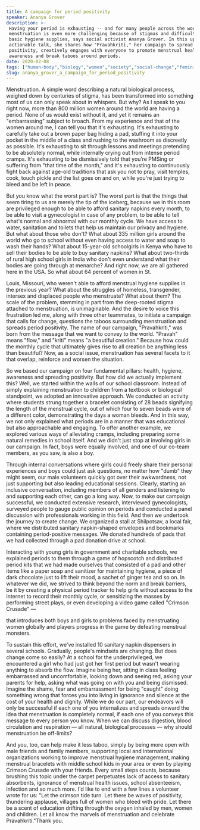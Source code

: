```yaml
---
title: A campaign for period positivity
speaker: Ananya Grover
description: >-
 Having your period is exhausting -- and for many people across the world,
 menstruation is even more challenging because of stigmas and difficulty getting
 basic hygiene supplies, says social activist Ananya Grover. In this uplifting,
 actionable talk, she shares how "Pravahkriti," her campaign to spread period
 positivity, creatively engages with everyone to promote menstrual health, raise
 awareness and break taboos around periods.
date: 2020-02-08
tags: ["human-body","biology","women","society","social-change","feminism","public-health","health-care"]
slug: ananya_grover_a_campaign_for_period_positivity
---
```


Menstruation. A simple word describing a natural biological process, weighed down by
centuries of stigma, has been transformed into something most of us can only speak about
in whispers. But why? As I speak to you right now, more than 800 million women around the
world are having a period. None of us would exist without it, and yet it remains an
"embarrassing" subject to broach. From my experience and that of the women around me, I
can tell you that it's exhausting. It's exhausting to carefully take out a brown paper bag
hiding a pad, stuffing it into your pocket in the middle of a class and rushing to the
washroom as discreetly as possible. It's exhausting to sit through lessons and meetings
pretending to be absolutely normal, while internally crying out from intense period
cramps. It's exhausting to be dismissively told that you’re PMSing or suffering from "that
time of the month," and it's exhausting to continuously fight back against age-old
traditions that ask you not to pray, visit temples, cook, touch pickle and the list goes
on and on, while you're just trying to bleed and be left in peace.

But you know what the worst part is? The worst part is that the things that seem tiring to
us are merely the tip of the iceberg, because we in this room are privileged enough to be
able to afford sanitary napkins every month, to be able to visit a gynecologist in case of
any problem, to be able to tell what's normal and abnormal with our monthly cycle. We have
access to water, sanitation and toilets that help us maintain our privacy and hygiene. But
what about those who don't? What about 335 million girls around the world who go to school
without even having access to water and soap to wash their hands? What about 15-year-old
schoolgirls in Kenya who have to sell their bodies to be able to buy sanitary napkins?
What about two-thirds of rural high school girls in India who don't even understand what
their bodies are going through at menarche? And right now, we are all gathered here in the
USA. So what about 64 percent of women in St.

Louis, Missouri, who weren't able to afford menstrual hygiene supplies in the previous
year? What about the struggles of homeless, transgender, intersex and displaced people who
menstruate? What about them? The scale of the problem, stemming in part from the
deep-rooted stigma attached to menstruation, is unimaginable. And the desire to voice this
frustration led me, along with three other teammates, to initiate a campaign that calls
for change, questions the taboos surrounding menstruation and spreads period positivity.
The name of our campaign, "Pravahkriti," was born from the message that we want to convey
to the world. "Pravah" means "flow," and "kriti" means "a beautiful creation." Because how
could the monthly cycle that ultimately gives rise to all creation be anything less than
beautiful? Now, as a social issue, menstruation has several facets to it that overlap,
reinforce and worsen the situation.

So we based our campaign on four fundamental pillars: health, hygiene, awareness and
spreading positivity. But how did we actually implement this? Well, we started within the
walls of our school classroom. Instead of simply explaining menstruation to children from
a textbook or biological standpoint, we adopted an innovative approach. We conducted an
activity where students strung together a bracelet consisting of 28 beads signifying the
length of the menstrual cycle, out of which four to seven beads were of a different color,
demonstrating the days a woman bleeds. And in this way, we not only explained what periods
are in a manner that was educational but also approachable and engaging. To offer another
example, we explored various ways of alleviating cramps, including preparing some natural
remedies in school itself. And we didn't just stop at involving girls in our campaign. In
fact, boys were equally involved, and one of our co-team members, as you saw, is also a
boy.

Through internal conversations where girls could freely share their personal experiences
and boys could just ask questions, no matter how "dumb" they might seem, our male
volunteers quickly got over their awkwardness, not just supporting but also leading
educational sessions. Clearly, starting an inclusive conversation, including members of
all genders and listening to and supporting each other, can go a long way. Now, to make our
campaign successful, we conducted extensive research, interviewed gynecologists, surveyed
people to gauge public opinion on periods and conducted a panel discussion with
professionals working in this field. And then we undertook the journey to create change.
We organized a stall at Shilpotsav, a local fair, where we distributed sanitary
napkin-shaped envelopes and bookmarks containing period-positive messages. We donated
hundreds of pads that we had collected through a pad donation drive at
school.

Interacting with young girls in government and charitable schools, we explained periods to
them through a game of hopscotch and distributed period kits that we had made ourselves
that consisted of a pad and other items like a paper soap and sanitizer for maintaining
hygiene, a piece of dark chocolate just to lift their mood, a sachet of ginger tea and so
on. In whatever we did, we strived to think beyond the norm and break barriers, be it by
creating a physical period tracker to help girls without access to the internet to record
their monthly cycle, or sensitizing the masses by performing street plays, or even
developing a video game called "Crimson Crusade" —

that introduces both boys and girls to problems faced by menstruating women globally and
players progress in the game by defeating menstrual monsters.

To sustain this effort, we've installed 10 sanitary napkin dispensers in several schools.
Gradually, people's mindsets are changing. But does change come so easily? At a school for
the underprivileged, we encountered a girl who had just got her first period but wasn't
wearing anything to absorb the flow. Imagine being her, sitting in class feeling
embarrassed and uncomfortable, looking down and seeing red, asking your parents for help,
asking what was going on with you and being dismissed. Imagine the shame, fear and
embarrassment for being "caught" doing something wrong that forces you into living in
ignorance and silence at the cost of your health and dignity. While we do our part, our
endeavors will only be successful if each one of you internalizes and spreads onward the
idea that menstruation is completely normal, if each one of you conveys this message to
every person you know. When we can discuss digestion, blood circulation and respiration —
all natural, biological processes — why should menstruation be off-limits?

And you, too, can help make it less taboo, simply by being more open with male friends and
family members, supporting local and international organizations working to improve
menstrual hygiene management, making menstrual bracelets with middle school kids in your
area or even by playing Crimson Crusade with your friends. Every small steps counts,
because brushing this topic under the carpet perpetuates lack of access to sanitary
absorbents, ignorance of menstrual health issues, school absenteeism, infection and so
much more. I'd like to end with a few lines a volunteer wrote for us: "Let the crimson tide
turn. Let there be waves of positivity, thundering applause, villages full of women who
bleed with pride. Let there be a scent of education drifting through the oxygen inhaled by
men, women and children. Let all know the marvels of menstruation and celebrate
Pravahkriti."Thank you.

<!--
ad_duration=3.33
comment_count=15
event="TED-Ed Weekend"
external_duration=0
external_start_time=0
has_talk_citation=1
intro_duration=11.82
is_subtitle_required="False"
is_talk_featured="True"
language="en"
language_swap="False"
native_language="en"
number_of_related_talks=6
number_of_speakers=1
number_of_subtitled_videos=17
number_of_tags=8
number_of_talk_download_languages=17
number_of_talk_more_resources=0
number_of_talk_recommendations=1
number_of_talks_take_actions=2
post_ad_duration=0.83
published_timestamp="2020-03-16 15:05:35"
recording_date="2020-02-08"
speaker_description="Activist, student"
speaker_is_published=1
speaker_name="Ananya Grover"
talk_more_resources=[]
talk_name="A campaign for period positivity"
talk_recommendations_blurb="More resources curated by Ananya Grover"
talks_tags=["human-body","biology","women","society","social-change","feminism","public-health","health-care"]
url_audio="https://download.ted.com/talks/AnanyaGrover_2020Y.mp3?apikey=acme-roadrunner"
url_photo_speaker="https://pe.tedcdn.com/images/ted/fc22149c7d2e8004b093647eab21ee730debe748_254x191.jpg"
url_photo_talk="https://s3.amazonaws.com/talkstar-photos/uploads/6ccceeca-aa55-42bd-b3ff-d93ecce525a7/AnanyaGrover_2020Y-embed.jpg"
url_webpage="https://www.ted.com/talks/ananya_grover_a_campaign_for_period_positivity"
video_type_name="TED Stage Talk"
-->